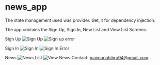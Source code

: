 # news_app

The state management used was provider.
Get_it for dependency injection.


The app contains the Sign Up, Sign In, New List and View List Screens:

Sign Up
![Sign Up](signup.png)
![Sign up error](signup_error.png)

Sign In
![Sign In ](sign_in.png)
![Sign In Error](sign_in_error.png)

News
![News List](news_list.png)
![View News](view_article.png)
Contact: maimunahibro94@gmail.com
